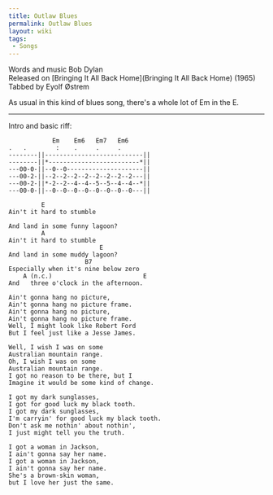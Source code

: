 ```yaml
---
title: Outlaw Blues
permalink: Outlaw Blues
layout: wiki
tags:
 - Songs
---
```


Words and music Bob Dylan  
Released on [Bringing It All Back
Home](Bringing It All Back Home) (1965)  
Tabbed by Eyolf Østrem

As usual in this kind of blues song, there's a whole lot of Em in the E.

* * * * *

Intro and basic riff:

                Em    Em6   Em7   Em6
    .   .        :    .     .     .
    --------||---------------------------||
    --------||*-------------------------*||
    ---00-0-||--0--0---------------------||
    ---00-2-||--2--2--2--2--2--2--2--2---||
    ---00-2-||*-2--2--4--4--5--5--4--4--*||
    ---00-0-||--0--0--0--0--0--0--0--0---||

             E
    Ain't it hard to stumble

    And land in some funny lagoon?
             A
    Ain't it hard to stumble
                             E
    And land in some muddy lagoon?
                         B7
    Especially when it's nine below zero
        A (n.c.)                         E
    And   three o'clock in the afternoon.

    Ain't gonna hang no picture,
    Ain't gonna hang no picture frame.
    Ain't gonna hang no picture,
    Ain't gonna hang no picture frame.
    Well, I might look like Robert Ford
    But I feel just like a Jesse James.

    Well, I wish I was on some
    Australian mountain range.
    Oh, I wish I was on some
    Australian mountain range.
    I got no reason to be there, but I
    Imagine it would be some kind of change.

    I got my dark sunglasses,
    I got for good luck my black tooth.
    I got my dark sunglasses,
    I'm carryin' for good luck my black tooth.
    Don't ask me nothin' about nothin',
    I just might tell you the truth.

    I got a woman in Jackson,
    I ain't gonna say her name.
    I got a woman in Jackson,
    I ain't gonna say her name.
    She's a brown-skin woman,
    but I love her just the same.
